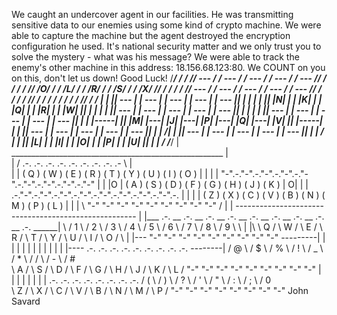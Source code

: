 
We caught an undercover agent in our facilities.
He was transmitting sensitive data to our enemies using some kind of crypto machine.
We were able to capture the machine but the agent destroyed the encryption configuration he used.
It's national security matter and we only trust you to solve the mystery - what was his message?
We were able to track the enemy's other machine in this address: 18.156.68.123:80.
We COUNT on you on this, don't let us down!
Good Luck!
  /_______________________________________________________________________/
         /     /  // --- /   / --- /   / --- /   / --- /   / --- //  /     /
        /     /  // /O/ /   / /L/ /   / /R/ /   / /S/ /   / /X/ //  /     /
       /     /  // --- /   / --- /   / --- /   / --- /   / --- //  /     /
      /     /  //     /   /     /   /     /   /     /   /     //  /     /
     |     |  || --- |   | --- |   | --- |   | --- |   | --- ||  |     |
     |     |  || |N| |   | |K| |   | |Q| |   | |R| |   | |W| ||  |     |
     |     |  || --- |   | --- |   | --- |   | --- |   | --- ||  |     |
     |     |  || --- |   | --- |   | --- |   | --- |   | --- ||  |     |
     |-----|  || |M| |---| |J| |---| |P| |---| |Q| |---| |V| ||  |-----|
     |     |  || --- |   | --- |   | --- |   | --- |   | --- ||  |     |
    /|     |  || --- |   | --- |   | --- |   | --- |   | --- ||  |     |
   / |     |  || |L| |   | |I| |   | |O| |   | |P| |   | |U| ||  |     |   /
  /_______________________________________________________________________/
 |         _____________________________________________________         |\
 |        / .-.   .-.   .-.   .-.   .-.   .-.   .-.   .-.   .-  \        | \
 |       | ( Q ) ( W ) ( E ) ( R ) ( T ) ( Y ) ( U ) ( I ) ( O ) |       |
 |       |  "-".-."-".-."-".-."-".-."-".-."-".-."-".-."-".-."-"  |       |
 |O      |    ( A ) ( S ) ( D ) ( F ) ( G ) ( H ) ( J ) ( K )    |      O|
 |       |  .-."-".-."-".-."-".-."-".-."-".-."-".-."-".-."-".-.  |       |
 |       | ( Z ) ( X ) ( C ) ( V ) ( B ) ( N ) ( M ) ( P ) ( L ) |       |
 |        \ "-"   "-"   "-"   "-"   "-"   "-"   "-"   "-"   "-" /        |
 |         -----------------------------------------------------         |
 |___  .-. __ .-. __ .-. __ .-. __ .-. __ .-. __ .-. __ .-. __ .-. ______|
  \   / 1 \  / 2 \  / 3 \  / 4 \  / 5 \  / 6 \  / 7 \  / 8 \  / 9 \       \  |
  |\  \ Q /  \ W /  \ E /  \ R /  \ T /  \ Y /  \ U /  \ I /  \ O /        \ |
  |--- "-"    "-"    "-"    "-"    "-"    "-"    "-"    "-"    "-"  ---------|
  |       |      |      |      |      |      |      |      |      |          |
  |----  .-.    .-.    .-.    .-.    .-.    .-.    .-.    .-.    .-. --------|
        / @ \  / $ \  / % \  / ! \  / _ \  / * \  / / \  / - \  / # \
        \ A /  \ S /  \ D /  \ F /  \ G /  \ H /  \ J /  \ K /  \ L /
         "-"    "-"    "-"    "-"    "-"    "-"    "-"    "-"    "-"
            |      |      |      |      |      |      |      |
           .-.    .-.    .-.    .-.    .-.    .-.    .-.    .-.
          / ( \  / ) \  / ? \  / ' \  / " \  / : \  / ; \  / 0 \
          \ Z /  \ X /  \ C /  \ V /  \ B /  \ N /  \ M /  \ P /
           "-"    "-"    "-"    "-"    "-"    "-"    "-"    "-"
John Savard

